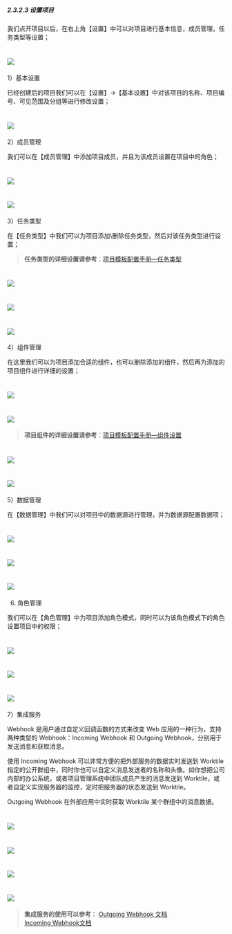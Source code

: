 ##### 2.3.2.3 设置项目

我们点开项目以后，在右上角【设置】中可以对项目进行基本信息，成员管理，任务类型等设置；

# ![](/assets/08-设置项目-设置1.png)

1）基本设置

已经创建后的项目我们可以在【设置】→【基本设置】中对该项目的名称、项目编号、可见范围及分组等进行修改设置；

# ![](/assets/08-设置项目-设置-基本设置1.png)


2）成员管理

我们可以在【成员管理】中添加项目成员，并且为该成员设置在项目中的角色；

# ![](/assets/08-设置项目-设置-成员管理1.png)

# ![](/assets/08-设置项目-设置-成员管理2.png)

3）任务类型

在【任务类型】中我们可以为项目添加\删除任务类型，然后对该任务类型进行设置；

> **任务类型的详细设置请参考**：[项目模板配置手册—任务类型](/guan-li-yuan-shou-ce/xiang-mu-mo-ban-pei-zhi-shou-ce/pei-zhi-shi-li-yan-shi/ren-wu-lei-xing.md)

# ![](/assets/08-设置项目-设置-任务类型1.png)

# ![](/assets/08-设置项目-设置-任务类型2.png)

# ![](/assets/08-设置项目-设置-任务类型-配置.png)

4）组件管理

在这里我们可以为项目添加合适的组件，也可以删除添加的组件，然后再为添加的项目组件进行详细的设置；

# ![](/assets/08-设置项目-设置-组件管理1.png)

# ![](/assets/08-设置项目-设置-组件管理3.png)

> **项目组件的详细设置请参考**：[项目模板配置手册—组件设置](/guan-li-yuan-shou-ce/xiang-mu-mo-ban-pei-zhi-shou-ce/pei-zhi-shi-li-yan-shi/xiang-mu-mo-ban-pei-zhi/zu-jian-she-zhi.md)

# ![](/assets/08-设置项目-设置-组件管理4.png)

# ![](/assets/08-设置项目-设置-组件管理5.png)

5）数据管理

在【数据管理】中我们可以对项目中的数据源进行管理，并为数据源配置数据项；

# ![](/assets/09-设置项目-设置-数据管理1.png)

# ![](/assets/09-设置项目-设置-数据管理2.png)

# ![](/assets/09-设置项目-设置-数据管理3.png)

6) 角色管理

我们可以在【角色管理】中为项目添加角色模式，同时可以为该角色模式下的角色设置项目中的权限；

# ![](/assets/10-设置项目-设置-角色管理1.png)

# ![](/assets/10-设置项目-设置-角色管理2.png)

# ![](/assets/10-设置项目-设置-角色管理3.png)

7）集成服务

Webhook 是用户通过自定义回调函数的方式来改变 Web 应用的一种行为，支持两种类型的 Webhook：Incoming Webhook 和 Outgoing Webhook，分别用于发送消息和获取消息。

使用 Incoming Webhook 可以非常方便的把外部服务的数据实时发送到 Worktile 指定的公开群组中，同时你也可以自定义消息发送者的名称和头像。如你想把公司内部的办公系统，或者项目管理系统中团队成员产生的消息发送到 Worktile，或者自定义实现服务器的监控，定时把服务器的状态发送到 Worktile。

Outgoing Webhook 在外部应用中实时获取 Worktile 某个群组中的消息数据。

# ![](/assets/11-设置项目-设置-集成服务1.png)

# ![](/assets/11-设置项目-设置-集成服务2.png)

# ![](/assets/11-设置项目-设置-集成服务3.png)

# ![](/assets/11-设置项目-设置-集成服务4.png)

> **集成服务的使用可以参考：** 
[Outgoing Webhook 文档 ](https://dev.worktile.com/document/project-outgoing-webhook)  
[Incoming Webhook文档](https://dev.worktile.com/document/project-incoming-webhook)

